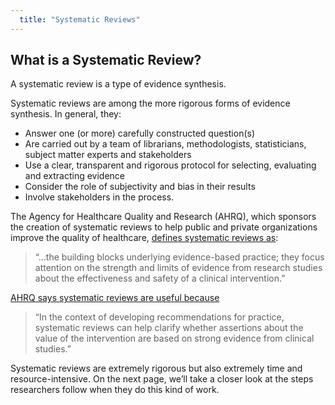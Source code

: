 ```yaml
---
  title: "Systematic Reviews"
---
```


## What is a Systematic Review?


A systematic review is a type of evidence synthesis. 

Systematic reviews are among the more rigorous forms of evidence synthesis. In general, they:

- Answer one (or more) carefully constructed question(s)
-  Are carried out by a team of librarians, methodologists, statisticians, subject matter experts and stakeholders
- Use a clear, transparent and rigorous protocol for selecting, evaluating and extracting evidence 
- Consider the role of subjectivity and bias in their results
- Involve stakeholders in the process.  

The Agency for Healthcare Quality and Research (AHRQ), which sponsors the creation of systematic reviews to help public and private organizations improve the quality of healthcare, <a href="https://effectivehealthcare.ahrq.gov/ehc/products/628/2480/thromboembolism-update-report-170622.pdf" target="_blank">defines systematic reviews as</a>:

> “...the building blocks underlying evidence-based practice; they focus attention on the strength and limits of evidence from research studies about the effectiveness and safety of a clinical intervention.”


<a href="https://effectivehealthcare.ahrq.gov/ehc/products/628/2480/thromboembolism-update-report-170622.pdf" target="_blank">AHRQ says systematic reviews are useful because</a>



> “In the context of developing recommendations for practice, systematic reviews can help clarify whether assertions about the value of the intervention are based on strong evidence from clinical studies.” 

Systematic reviews are extremely rigorous but also extremely time and resource-intensive. 
On the next page, we’ll take a closer look at the steps researchers follow when they do this kind of work.

